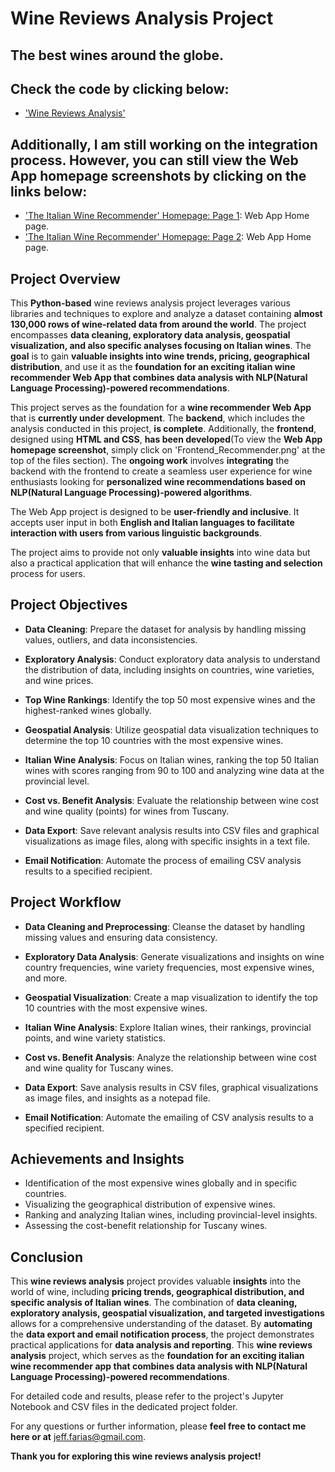 # Wine Reviews Analysis Project
## The best wines around the globe.

## Check the code by clicking below:
- ['Wine Reviews Analysis'](https://github.com/Kanvas33/Python-Wine-Reviews-Analysis/blob/main/Wine%20Review%20Analysis.ipynb)

## Additionally, I am still working on the integration process. However, you can still view the Web App homepage screenshots by clicking on the links below:

- ['The Italian Wine Recommender' Homepage: Page 1](https://github.com/Kanvas33/Python-Wine-Reviews-Analysis/blob/main/Frontend_Recommender.png): Web App Home page.
- ['The Italian Wine Recommender' Homepage: Page 2](https://github.com/Kanvas33/Python-Wine-Reviews-Analysis/blob/main/Frontend_Recommender_2.png): Web App Home page.

## Project Overview

This **Python-based** wine reviews analysis project leverages various libraries and techniques to explore and analyze a dataset containing **almost 130,000 rows of wine-related data from around the world**. The project encompasses **data cleaning, exploratory data analysis, geospatial visualization, and also specific analyses focusing on Italian wines**. The **goal** is to gain **valuable insights into wine trends, pricing, geographical distribution**, and use it as the **foundation for an exciting italian wine recommender Web App that combines data analysis with NLP(Natural Language Processing)-powered recommendations**.

This project serves as the foundation for a **wine recommender Web App** that is **currently under development**. The **backend**, which includes the analysis conducted in this project, **is complete**. Additionally, the **frontend**, designed using **HTML and CSS**, **has been developed**(To view the **Web App homepage screenshot**, simply click on 'Frontend_Recommender.png' at the top of the files section). The **ongoing work** involves **integrating** the backend with the frontend to create a seamless user experience for wine enthusiasts looking for **personalized wine recommendations based on NLP(Natural Language Processing)-powered algorithms**. 

The Web App project is designed to be **user-friendly and inclusive**. It accepts user input in both **English and Italian languages to facilitate interaction with users from various linguistic backgrounds**.

The project aims to provide not only **valuable insights** into wine data but also a practical application that will enhance the **wine tasting and selection** process for users.

## Project Objectives

- **Data Cleaning**: Prepare the dataset for analysis by handling missing values, outliers, and data inconsistencies.

- **Exploratory Analysis**: Conduct exploratory data analysis to understand the distribution of data, including insights on countries, wine varieties, and wine prices.

- **Top Wine Rankings**: Identify the top 50 most expensive wines and the highest-ranked wines globally.

- **Geospatial Analysis**: Utilize geospatial data visualization techniques to determine the top 10 countries with the most expensive wines.

- **Italian Wine Analysis**: Focus on Italian wines, ranking the top 50 Italian wines with scores ranging from 90 to 100 and analyzing wine data at the provincial level.

- **Cost vs. Benefit Analysis**: Evaluate the relationship between wine cost and wine quality (points) for wines from Tuscany.

- **Data Export**: Save relevant analysis results into CSV files and graphical visualizations as image files, along with specific insights in a text file.

- **Email Notification**: Automate the process of emailing CSV analysis results to a specified recipient.

## Project Workflow

- **Data Cleaning and Preprocessing**: Cleanse the dataset by handling missing values and ensuring data consistency.

- **Exploratory Data Analysis**: Generate visualizations and insights on wine country frequencies, wine variety frequencies, most expensive wines, and more.

- **Geospatial Visualization**: Create a map visualization to identify the top 10 countries with the most expensive wines.

- **Italian Wine Analysis**: Explore Italian wines, their rankings, provincial points, and wine variety statistics.

- **Cost vs. Benefit Analysis**: Analyze the relationship between wine cost and wine quality for Tuscany wines.

- **Data Export**: Save analysis results in CSV files, graphical visualizations as image files, and insights as a notepad file.

- **Email Notification**: Automate the emailing of CSV analysis results to a specified recipient.

## Achievements and Insights

- Identification of the most expensive wines globally and in specific countries.
- Visualizing the geographical distribution of expensive wines.
- Ranking and analyzing Italian wines, including provincial-level insights.
- Assessing the cost-benefit relationship for Tuscany wines.

## Conclusion

This **wine reviews analysis** project provides valuable **insights** into the world of wine, including **pricing trends, geographical distribution, and specific analysis of Italian wines**. The combination of **data cleaning, exploratory analysis, geospatial visualization, and targeted investigations** allows for a comprehensive understanding of the dataset. By **automating** the **data export and email notification process**, the project demonstrates practical applications for **data analysis and reporting**.
This **wine reviews analysis** project, which serves as the **foundation for an exciting italian wine recommender app that combines data analysis with NLP(Natural Language Processing)-powered recommendations**.

For detailed code and results, please refer to the project's Jupyter Notebook and CSV files in the dedicated project folder.

For any questions or further information, please **feel free to contact me here or at** jeff.farias@gmail.com.

**Thank you for exploring this wine reviews analysis project!**
